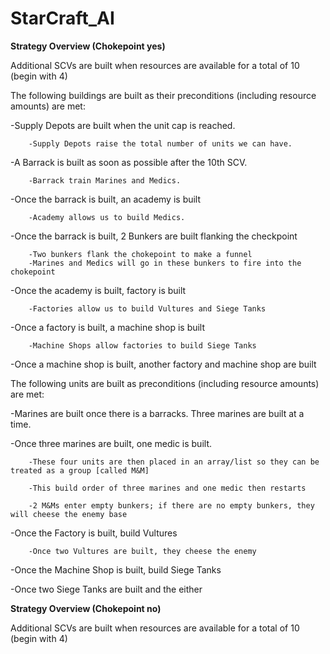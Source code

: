 # StarCraft_AI






**Strategy Overview (Chokepoint yes)**

Additional SCVs are built when resources are available for a total of 10 (begin with 4)

The following buildings are built as their preconditions (including resource amounts) are met:
    
   -Supply Depots are built when the unit cap is reached.
   
        -Supply Depots raise the total number of units we can have.
   
   -A Barrack is built as soon as possible after the 10th SCV.
   
        -Barrack train Marines and Medics.
     
   -Once the barrack is built, an academy is built 
   
        -Academy allows us to build Medics.
   
   -Once the barrack is built, 2 Bunkers are built flanking the checkpoint 
   
        -Two bunkers flank the chokepoint to make a funnel
        -Marines and Medics will go in these bunkers to fire into the chokepoint
   
   -Once the academy is built,  factory is built
   
        -Factories allow us to build Vultures and Siege Tanks
   
   -Once a factory is built, a machine shop is built 
   
        -Machine Shops allow factories to build Siege Tanks
   
   -Once a machine shop is built, another factory and machine shop are built
   
   
   
The following units are built as preconditions (including resource amounts) are met:
   
   -Marines are built once there is a barracks. Three marines are built at a time.
   
   -Once three marines are built, one medic is built.
   
        -These four units are then placed in an array/list so they can be treated as a group [called M&M]
        
        -This build order of three marines and one medic then restarts
     
        -2 M&Ms enter empty bunkers; if there are no empty bunkers, they will cheese the enemy base
    
   -Once the Factory is built, build Vultures
   
        -Once two Vultures are built, they cheese the enemy 
   
   -Once the Machine Shop is built, build Siege Tanks
   
   -Once two Siege Tanks are built and the either
    
    
**Strategy Overview (Chokepoint no)**

Additional SCVs are built when resources are available for a total of 10 (begin with 4)

